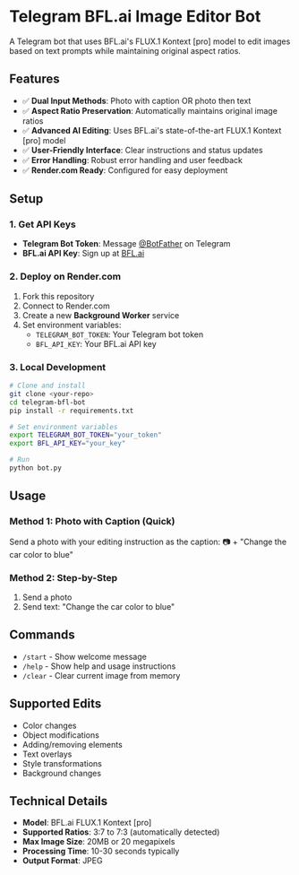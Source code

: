 # Telegram BFL.ai Image Editor Bot

A Telegram bot that uses BFL.ai's FLUX.1 Kontext [pro] model to edit images based on text prompts while maintaining original aspect ratios.

## Features

- ✅ **Dual Input Methods**: Photo with caption OR photo then text
- ✅ **Aspect Ratio Preservation**: Automatically maintains original image ratios
- ✅ **Advanced AI Editing**: Uses BFL.ai's state-of-the-art FLUX.1 Kontext [pro] model
- ✅ **User-Friendly Interface**: Clear instructions and status updates
- ✅ **Error Handling**: Robust error handling and user feedback
- ✅ **Render.com Ready**: Configured for easy deployment

## Setup

### 1. Get API Keys

- **Telegram Bot Token**: Message [@BotFather](https://t.me/botfather) on Telegram
- **BFL.ai API Key**: Sign up at [BFL.ai](https://api.bfl.ai/)

### 2. Deploy on Render.com

1. Fork this repository
2. Connect to Render.com
3. Create a new **Background Worker** service
4. Set environment variables:
   - `TELEGRAM_BOT_TOKEN`: Your Telegram bot token
   - `BFL_API_KEY`: Your BFL.ai API key

### 3. Local Development

```bash
# Clone and install
git clone <your-repo>
cd telegram-bfl-bot
pip install -r requirements.txt

# Set environment variables
export TELEGRAM_BOT_TOKEN="your_token"
export BFL_API_KEY="your_key"

# Run
python bot.py
```

## Usage

### Method 1: Photo with Caption (Quick)
Send a photo with your editing instruction as the caption:
📷 + "Change the car color to blue"

### Method 2: Step-by-Step
1. Send a photo
2. Send text: "Change the car color to blue"

## Commands

- `/start` - Show welcome message
- `/help` - Show help and usage instructions  
- `/clear` - Clear current image from memory

## Supported Edits

- Color changes
- Object modifications
- Adding/removing elements
- Text overlays
- Style transformations
- Background changes

## Technical Details

- **Model**: BFL.ai FLUX.1 Kontext [pro]
- **Supported Ratios**: 3:7 to 7:3 (automatically detected)
- **Max Image Size**: 20MB or 20 megapixels
- **Processing Time**: 10-30 seconds typically
- **Output Format**: JPEG

